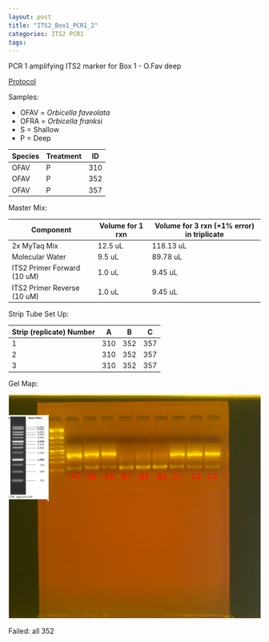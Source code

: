 ```yaml
---
layout: post
title: "ITS2_Box1_PCR1_2"
categories: ITS2 PCR1
tags:
---
```


PCR 1 amplifying ITS2 marker for Box 1 - O.Fav deep


[Protocol](https://github.com/wdunster/WDPrada_Lab_Notebook/blob/master/protocols/PCR1_Protocol.md)


Samples:
- OFAV = *Orbicella faveolata*
- OFRA = *Orbicella franksi*
- S = Shallow
- P = Deep

| Species | Treatment | ID  |
|---------|-----------|---- |
| OFAV    | P         | 310 |
| OFAV    | P         | 352 |
| OFAV    | P         | 357 |


Master Mix:

| Component                   | Volume for 1 rxn | Volume for 3 rxn (+1% error) in triplicate |
|-----------------------------|------------------|--------------------------------------------|
| 2x MyTaq Mix                | 12.5 uL          | 118.13 uL                                  |
| Molecular Water             | 9.5 uL           | 89.78 uL                                   |
| ITS2 Primer Forward (10 uM) | 1.0 uL           | 9.45 uL                                    |
| ITS2 Primer Reverse (10 uM) | 1.0 uL           | 9.45 uL                                    |


Strip Tube Set Up:

| Strip (replicate) Number | A   | B   | C   |
|--------------------------|-----|-----|-----|
| 1                        | 310 | 352 | 357 |
| 2                        | 310 | 352 | 357 |
| 3                        | 310 | 352 | 357 |


Gel Map:

![](https://raw.githubusercontent.com/wdunster/WDPrada_Lab_Notebook/master/images/ITS2_Gel2.png)

Failed: all 352
